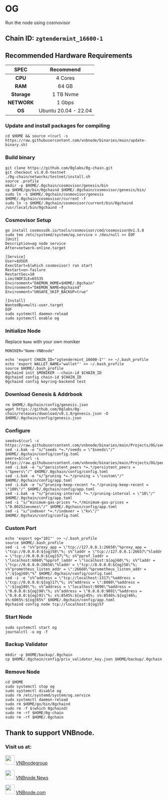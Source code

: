 # OG

Run the node using cosmovisor

## Chain ID: `zgtendermint_16600-1`

## Recommended Hardware Requirements

|   SPEC      |       Recommend          |
| :---------: | :-----------------------:|
|   **CPU**   |        4 Cores           |
|   **RAM**   |        64 GB             |
| **Storage** |        1 TB Nvme         |
| **NETWORK** |        1 Gbps            |
|   **OS**    |   Ubuntu 20.04 - 22.04   |

### Update and install packages for compiling
```
cd $HOME && source <(curl -s https://raw.githubusercontent.com/vnbnode/binaries/main/update-binary.sh)
```

### Build binary
```
git clone https://github.com/0glabs/0g-chain.git
git checkout v1.0.0-testnet
./0g-chain/networks/testnet/install.sh
source .profile
mkdir -p $HOME/.0gchain/cosmovisor/genesis/bin
cp $HOME/go/bin/0gchaind $HOME/.0gchain/cosmovisor/genesis/bin/
sudo ln -s $HOME/.0gchain/cosmovisor/genesis $HOME/.0gchain/cosmovisor/current -f
sudo ln -s $HOME/.0gchain/cosmovisor/current/bin/0gchaind /usr/local/bin/0gchaind -f
```

### Cosmovisor Setup
```
go install cosmossdk.io/tools/cosmovisor/cmd/cosmovisor@v1.5.0
sudo tee /etc/systemd/system/og.service > /dev/null << EOF
[Unit]
Description=og node service
After=network-online.target
 
[Service]
User=$USER
ExecStart=$(which cosmovisor) run start
Restart=on-failure
RestartSec=10
LimitNOFILE=65535
Environment="DAEMON_HOME=$HOME/.0gchain"
Environment="DAEMON_NAME=0gchaind"
Environment="UNSAFE_SKIP_BACKUP=true"
 
[Install]
WantedBy=multi-user.target
EOF
sudo systemctl daemon-reload
sudo systemctl enable og
```

### Initialize Node
Replace `Name` with your own moniker
```
MONIKER="Name-VNBnode"
```
```
echo 'export CHAIN_ID="zgtendermint_16600-1"' >> ~/.bash_profile
echo 'export WALLET_NAME="wallet"' >> ~/.bash_profile
source $HOME/.bash_profile
0gchaind init $MONIKER --chain-id $CHAIN_ID
0gchaind config chain-id $CHAIN_ID
0gchaind config keyring-backend test 
```

### Download Genesis & Addrbook
```
rm $HOME/.0gchain/config/genesis.json
wget https://github.com/0glabs/0g-chain/releases/download/v0.1.0/genesis.json -O $HOME/.0gchain/config/genesis.json
```

### Configure
```
seeds=$(curl -s https://raw.githubusercontent.com/vnbnode/binaries/main/Projects/OG/seeds.txt)
sed -i.bak -e "s/^seeds *=.*/seeds = \"$seeds\"/" $HOME/.0gchain/config/config.toml
peers=$(curl -s https://raw.githubusercontent.com/vnbnode/binaries/main/Projects/OG/peers.txt)
sed -i.bak -e "s/^persistent_peers *=.*/persistent_peers = \"$peers\"/" $HOME/.0gchain/config/config.toml
sed -i.bak -e "s/^pruning *=.*/pruning = \"custom\"/" $HOME/.0gchain/config/app.toml
sed -i.bak -e "s/^pruning-keep-recent *=.*/pruning-keep-recent = \"100\"/" $HOME/.0gchain/config/app.toml
sed -i.bak -e "s/^pruning-interval *=.*/pruning-interval = \"10\"/" $HOME/.0gchain/config/app.toml
sed -i "s/^minimum-gas-prices *=.*/minimum-gas-prices = \"0.00252aevmos\"/" $HOME/.0gchain/config/app.toml
sed -i "s/^indexer *=.*/indexer = \"kv\"/" $HOME/.0gchain/config/config.toml
```

### Custom Port
```
echo 'export og="101"' >> ~/.bash_profile
source $HOME/.bash_profile
sed -i -e "s%^proxy_app = \"tcp://127.0.0.1:26658\"%proxy_app = \"tcp://0.0.0.0:${og}58\"%; s%^laddr = \"tcp://127.0.0.1:26657\"%laddr = \"tcp://0.0.0.0:${og}57\"%; s%^pprof_laddr = \"localhost:6060\"%pprof_laddr = \"localhost:${og}60\"%; s%^laddr = \"tcp://0.0.0.0:26656\"%laddr = \"tcp://0.0.0.0:${og}56\"%; s%^prometheus_listen_addr = \":26660\"%prometheus_listen_addr = \":${og}60\"%" $HOME/.0gchain/config/config.toml
sed -i -e "s%^address = \"tcp://localhost:1317\"%address = \"tcp://0.0.0.0:${og}17\"%; s%^address = \":8080\"%address = \":${og}80\"%; s%^address = \"localhost:9090\"%address = \"0.0.0.0:${og}90\"%; s%^address = \"0.0.0.0:9091\"%address = \"0.0.0.0:${og}91\"%; s%:8545%:${og}45%; s%:8546%:${og}46%; s%:6065%:${og}65%" $HOME/.0gchain/config/app.toml
0gchaind config node tcp://localhost:${og}57
```

### Start Node
```
sudo systemctl start og
journalctl -u og -f
```

### Backup Validator
```
mkdir -p $HOME/backup/.0gchain
cp $HOME/.0gchain/config/priv_validator_key.json $HOME/backup/.0gchain
```

### Remove Node
```
cd $HOME
sudo systemctl stop og
sudo systemctl disable og
sudo rm /etc/systemd/system/og.service
sudo systemctl daemon-reload
sudo rm $HOME/go/bin/0gchaind
sudo rm -f $(which 0gchaind)
sudo rm -rf $HOME/0g-chain
sudo rm -rf $HOME/.0gchain
```

## Thank to support VNBnode.
### Visit us at:

<img src="https://user-images.githubusercontent.com/50621007/183283867-56b4d69f-bc6e-4939-b00a-72aa019d1aea.png" width="30"/> <a href="https://t.me/VNBnodegroup" target="_blank">VNBnodegroup</a>

<img src="https://user-images.githubusercontent.com/50621007/183283867-56b4d69f-bc6e-4939-b00a-72aa019d1aea.png" width="30"/> <a href="https://t.me/Vnbnode" target="_blank">VNBnode News</a>

<img src="https://github.com/vnbnode/binaries/blob/main/Logo/VNBnode.jpg" width="30"/> <a href="https://VNBnode.com" target="_blank">VNBnode.com</a>
